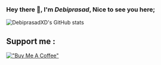 ### Hey there 👋, I'm ***Debiprasad***, Nice to see you here;
![DebiprasadXD's GitHub stats](https://github-readme-stats.vercel.app/api?username=DebiprasadXD&show_icons=true&theme=solarized-dark&count_private=True)

## Support me : 
[!["Buy Me A Coffee"](https://te.legra.ph/file/14b79335127ed0dfbeb8a.jpg)](https://www.buymeacoffee.com/debiprasadxd)

<!-- ![Top Langs](https://github-readme-stats.vercel.app/api/top-langs/?username=DebiprasadXD&layout=compact&)
--!>
<!--
**DebiprasadXD/DebiprasadXD** is a ✨ _special_ ✨ repository because its `README.md` (this file) appears on your GitHub profile.

Here are some ideas to get you started:

- 🔭 I’m currently working on ...
- 🌱 I’m currently learning ...
- 👯 I’m looking to collaborate on ...
- 🤔 I’m looking for help with ...
- 💬 Ask me about ...
- 📫 How to reach me: ...
- 😄 Pronouns: ...
- ⚡ Fun fact: ...
-->
